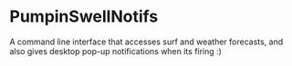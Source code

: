# PumpinSwellNotifs
A command line interface that accesses surf and weather forecasts, and also gives desktop pop-up notifications when its firing :)
